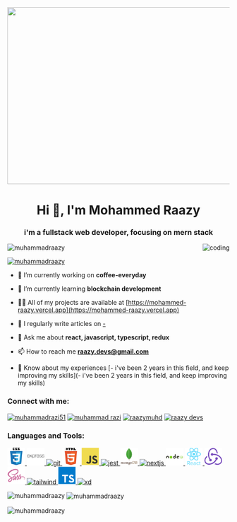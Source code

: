 
<img src="https://user-images.githubusercontent.com/65342312/194907032-eebcda42-2e11-4ad8-990e-8056988d87eb.jpg" width="1000" height="400" />

<h1 align="center">Hi 👋, I'm Mohammed Raazy</h1> 
<h3 align="center">i'm a fullstack web developer, focusing on mern stack</h3>
<img align="right" src="https://user-images.githubusercontent.com/65342312/194906770-70160237-c458-4300-b946-41993a6f94aa.png" alt="coding" />

<p align="left"> <img src="https://komarev.com/ghpvc/?username=muhammadraazy&label=Profile%20views&color=0e75b6&style=flat" alt="muhammadraazy" /> </p>

<p align="left"> <a href="https://github.com/ryo-ma/github-profile-trophy"><img src="https://github-profile-trophy.vercel.app/?username=muhammadraazy" alt="muhammadraazy" /></a> </p>

- 🔭 I’m currently working on **coffee-everyday**

- 🌱 I’m currently learning **blockchain development**

- 👨‍💻 All of my projects are available at [https://mohammed-raazy.vercel.app](https://mohammed-raazy.vercel.app)

- 📝 I regularly write articles on [-](-)

- 💬 Ask me about **react, javascript, typescript, redux**

- 📫 How to reach me **raazy.devs@gmail.com**

- 📄 Know about my experiences [- i've been 2 years in this field, and keep improving my skills](- i've been 2 years in this field, and keep improving my skills)

<h3 align="left">Connect with me:</h3>
<p align="left">
<a href="https://twitter.com/muhammadrazi51" target="blank"><img align="center" src="https://raw.githubusercontent.com/rahuldkjain/github-profile-readme-generator/master/src/images/icons/Social/twitter.svg" alt="muhammadrazi51" height="30" width="40" /></a>
<a href="https://linkedin.com/in/muhammad razi" target="blank"><img align="center" src="https://raw.githubusercontent.com/rahuldkjain/github-profile-readme-generator/master/src/images/icons/Social/linked-in-alt.svg" alt="muhammad razi" height="30" width="40" /></a>
<a href="https://instagram.com/raazymuhd" target="blank"><img align="center" src="https://raw.githubusercontent.com/rahuldkjain/github-profile-readme-generator/master/src/images/icons/Social/instagram.svg" alt="raazymuhd" height="30" width="40" /></a>
<a href="https://dribbble.com/raazy devs" target="blank"><img align="center" src="https://raw.githubusercontent.com/rahuldkjain/github-profile-readme-generator/master/src/images/icons/Social/dribbble.svg" alt="raazy devs" height="30" width="40" /></a>
</p>

<h3 align="left">Languages and Tools:</h3>
<p align="left"> <a href="https://www.w3schools.com/css/" target="_blank" rel="noreferrer"> <img src="https://raw.githubusercontent.com/devicons/devicon/master/icons/css3/css3-original-wordmark.svg" alt="css3" width="40" height="40"/> </a> <a href="https://expressjs.com" target="_blank" rel="noreferrer"> <img src="https://raw.githubusercontent.com/devicons/devicon/master/icons/express/express-original-wordmark.svg" alt="express" width="40" height="40"/> </a> <a href="https://git-scm.com/" target="_blank" rel="noreferrer"> <img src="https://www.vectorlogo.zone/logos/git-scm/git-scm-icon.svg" alt="git" width="40" height="40"/> </a> <a href="https://www.w3.org/html/" target="_blank" rel="noreferrer"> <img src="https://raw.githubusercontent.com/devicons/devicon/master/icons/html5/html5-original-wordmark.svg" alt="html5" width="40" height="40"/> </a> <a href="https://developer.mozilla.org/en-US/docs/Web/JavaScript" target="_blank" rel="noreferrer"> <img src="https://raw.githubusercontent.com/devicons/devicon/master/icons/javascript/javascript-original.svg" alt="javascript" width="40" height="40"/> </a> <a href="https://jestjs.io" target="_blank" rel="noreferrer"> <img src="https://www.vectorlogo.zone/logos/jestjsio/jestjsio-icon.svg" alt="jest" width="40" height="40"/> </a> <a href="https://www.mongodb.com/" target="_blank" rel="noreferrer"> <img src="https://raw.githubusercontent.com/devicons/devicon/master/icons/mongodb/mongodb-original-wordmark.svg" alt="mongodb" width="40" height="40"/> </a> <a href="https://nextjs.org/" target="_blank" rel="noreferrer"> <img src="https://cdn.worldvectorlogo.com/logos/nextjs-2.svg" alt="nextjs" width="40" height="40"/> </a> <a href="https://nodejs.org" target="_blank" rel="noreferrer"> <img src="https://raw.githubusercontent.com/devicons/devicon/master/icons/nodejs/nodejs-original-wordmark.svg" alt="nodejs" width="40" height="40"/> </a> <a href="https://reactjs.org/" target="_blank" rel="noreferrer"> <img src="https://raw.githubusercontent.com/devicons/devicon/master/icons/react/react-original-wordmark.svg" alt="react" width="40" height="40"/> </a> <a href="https://redux.js.org" target="_blank" rel="noreferrer"> <img src="https://raw.githubusercontent.com/devicons/devicon/master/icons/redux/redux-original.svg" alt="redux" width="40" height="40"/> </a> <a href="https://sass-lang.com" target="_blank" rel="noreferrer"> <img src="https://raw.githubusercontent.com/devicons/devicon/master/icons/sass/sass-original.svg" alt="sass" width="40" height="40"/> </a> <a href="https://tailwindcss.com/" target="_blank" rel="noreferrer"> <img src="https://www.vectorlogo.zone/logos/tailwindcss/tailwindcss-icon.svg" alt="tailwind" width="40" height="40"/> </a> <a href="https://www.typescriptlang.org/" target="_blank" rel="noreferrer"> <img src="https://raw.githubusercontent.com/devicons/devicon/master/icons/typescript/typescript-original.svg" alt="typescript" width="40" height="40"/> </a> <a href="https://www.adobe.com/products/xd.html" target="_blank" rel="noreferrer"> <img src="https://cdn.worldvectorlogo.com/logos/adobe-xd.svg" alt="xd" width="40" height="40"/> </a> </p>

<p><img align="left" src="https://github-readme-stats.vercel.app/api/top-langs?username=muhammadraazy&show_icons=true&locale=en&layout=compact" alt="muhammadraazy" /></p>

<p>&nbsp;<img align="center" src="https://github-readme-stats.vercel.app/api?username=muhammadraazy&show_icons=true&locale=en" alt="muhammadraazy" /></p>

<p><img align="center" src="https://github-readme-streak-stats.herokuapp.com/?user=muhammadraazy&" alt="muhammadraazy" /></p>
